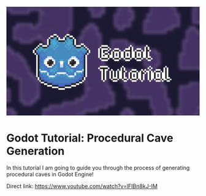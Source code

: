 [![logo](thumbnail.png)](https://www.youtube.com/watch?v=lFIBn8kJ-IM)

# Godot Tutorial: Procedural Cave Generation

In this tutorial I am going to guide you through the process of generating procedural caves in Godot Engine!

Direct link: https://www.youtube.com/watch?v=lFIBn8kJ-IM